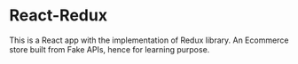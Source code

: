 # React-Redux

This is a React app with the implementation of Redux library.
An Ecommerce store built from Fake APIs, hence for learning purpose.